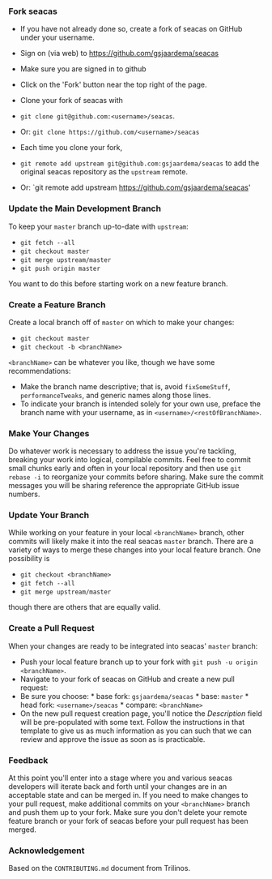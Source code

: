 ### Fork seacas

*   If you have not already done so, create a fork of seacas on GitHub under your username.
  *   Sign on (via web) to https://github.com/gsjaardema/seacas
  *   Make sure you are signed in to github
  *   Click on the 'Fork' button near the top right of the page.

*   Clone your fork of seacas with 
  *   `git clone git@github.com:<username>/seacas`.
  *   Or: `git clone https://github.com/<username>/seacas`

*   Each time you clone your fork, 
  *   `git remote add upstream git@github.com:gsjaardema/seacas` to add the original seacas repository as the `upstream` remote.
  *   Or: `git remote add upstream https://github.com/gsjaardema/seacas'

### Update the Main Development Branch

To keep your `master` branch up-to-date with `upstream`:

*   `git fetch --all`
*   `git checkout master`
*   `git merge upstream/master`
*   `git push origin master`

You want to do this before starting work on a new feature branch.

### Create a Feature Branch

Create a local branch off of `master` on which to make your changes:

*   `git checkout master`
*   `git checkout -b <branchName>`

`<branchName>` can be whatever you like, though we have some recommendations:
*   Make the branch name descriptive; that is, avoid `fixSomeStuff`, `performanceTweaks`, and generic names along those lines.
*   To indicate your branch is intended solely for your own use, preface the branch name with your username, as in `<username>/<restOfBranchName>`.

### Make Your Changes

Do whatever work is necessary to address the issue you're tackling,
breaking your work into logical, compilable commits.  Feel free to
commit small chunks early and often in your local repository and then
use `git rebase -i` to reorganize your commits before sharing.  Make
sure the commit messages you will be sharing reference the appropriate
GitHub issue numbers.

### Update Your Branch

While working on your feature in your local `<branchName>` branch,
other commits will likely make it into the real seacas `master`
branch.  There are a variety of ways to merge these changes into your
local feature branch.  One possibility is

*   `git checkout <branchName>`
*   `git fetch --all`
*   `git merge upstream/master`

though there are others that are equally valid.

### Create a Pull Request

When your changes are ready to be integrated into seacas' `master` branch:

*   Push your local feature branch up to your fork with `git push -u origin <branchName>`.
*   Navigate to your fork of seacas on GitHub and create a new pull request:
  *   Be sure you choose:
    *   base fork:  `gsjaardema/seacas`
    *   base:  `master`
    *   head fork:  `<username>/seacas`
    *   compare:  `<branchName>`
  *   On the new pull request creation page, you'll notice the *Description* field will be pre-populated with some text.  Follow the instructions in that template to give us as much information as you can such that we can review and approve the issue as soon as is practicable.

### Feedback

At this point you'll enter into a stage where you and various seacas
developers will iterate back and forth until your changes are in an
acceptable state and can be merged in.  If you need to make changes to
your pull request, make additional commits on your `<branchName>`
branch and push them up to your fork.  Make sure you don't delete your
remote feature branch or your fork of seacas before your pull request
has been merged.

### Acknowledgement
Based on the `CONTRIBUTING.md` document from Trilinos.